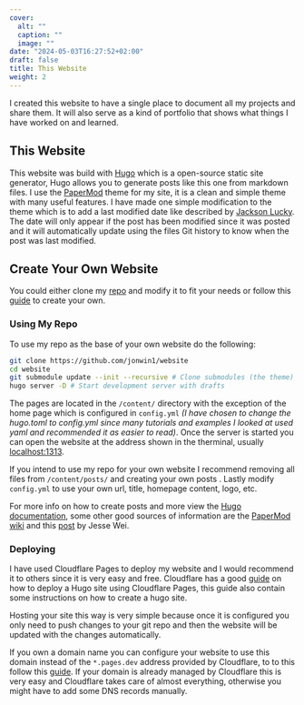 ```yaml
---
cover:
  alt: ""
  caption: ""
  image: ""
date: "2024-05-03T16:27:52+02:00"
draft: false
title: This Website
weight: 2
---
```


I created this website to have a single place to document all my projects and
share them. It will also serve as a kind of portfolio that shows what things I have
worked on and learned.

## This Website

This website was build with [Hugo](https://gohugo.io/) which is a open-source 
static site generator, Hugo allows you to generate posts like this one from 
markdown files. I use the [PaperMod](https://github.com/adityatelange/hugo-PaperMod)
theme for my site, it is a clean and simple theme with many useful features.
I have made one simple modification to the theme which is to add a last modified
date like described by [Jackson Lucky](https://www.jacksonlucky.net/posts/use-lastmod-with-papermod/).
The date will only appear if the post has been modified since it was posted and
it will automatically update using the files Git history to know when the post 
was last modified.

## Create Your Own Website

You could either clone my [repo](https://github.com/jonwin1/website) and modify
it to fit your needs or follow this [guide](https://gohugo.io/getting-started/quick-start/)
to create your own.

### Using My Repo

To use my repo as the base of your own website do the following:

```zsh
git clone https://github.com/jonwin1/website
cd website
git submodule update --init --recursive # Clone submodules (the theme)
hugo server -D # Start development server with drafts
```

The pages are located in the `/content/` directory with the exception of the home
page which is configured in `config.yml` *(I have chosen to change the hugo.toml
to config.yml since many tutorials and examples I looked at used yaml and 
recommended it as easier to read)*. Once the server is started you can open the
website at the address shown in the therminal, usually [localhost:1313](http://localhost:1313/).

If you intend to use my repo for your own website I recommend removing all
files from `/content/posts/` and creating your own posts . Lastly modify
`config.yml` to use your own url, title, homepage content, logo, etc.

For more info on how to create posts and more view the [Hugo documentation](https://gohugo.io/getting-started/),
some other good sources of information are the [PaperMod wiki](https://github.com/adityatelange/hugo-PaperMod/wiki)
and this [post](https://jessewei.dev/blog/2023/papermod/#conclusion) by Jesse Wei.

### Deploying

I have used Cloudflare Pages to deploy my website and I would recommend it to 
others since it is very easy and free. Cloudflare has a good [guide](https://developers.cloudflare.com/pages/framework-guides/deploy-a-hugo-site/)
on how to deploy a Hugo site using Cloudflare Pages, this guide also contain
some instructions on how to create a hugo site. 

Hosting your site this way is very simple because once it is configured you
only need to push changes to your git repo and then the website will be updated
with the changes automatically.

If you own a domain name you can configure your website to use this domain instead
of the `*.pages.dev` address provided by Cloudflare, to to this follow this 
[guide](https://developers.cloudflare.com/pages/configuration/custom-domains/).
If your domain is already managed by Cloudflare this is very easy and Cloudflare
takes care of almost everything, otherwise you might have to add some DNS records
manually.
